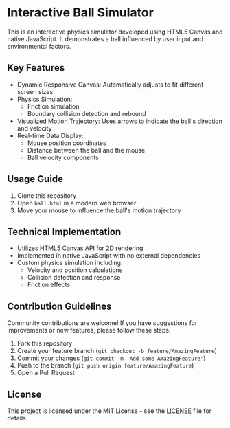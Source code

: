 # Interactive Ball Simulator

This is an interactive physics simulator developed using HTML5 Canvas and native JavaScript. It demonstrates a ball influenced by user input and environmental factors.

## Key Features

- Dynamic Responsive Canvas: Automatically adjusts to fit different screen sizes
- Physics Simulation:
  - Friction simulation
  - Boundary collision detection and rebound
- Visualized Motion Trajectory: Uses arrows to indicate the ball's direction and velocity
- Real-time Data Display:
  - Mouse position coordinates
  - Distance between the ball and the mouse
  - Ball velocity components

## Usage Guide

1. Clone this repository
2. Open `ball.html` in a modern web browser
3. Move your mouse to influence the ball's motion trajectory

## Technical Implementation

- Utilizes HTML5 Canvas API for 2D rendering
- Implemented in native JavaScript with no external dependencies
- Custom physics simulation including:
  - Velocity and position calculations
  - Collision detection and response
  - Friction effects

## Contribution Guidelines

Community contributions are welcome! If you have suggestions for improvements or new features, please follow these steps:

1. Fork this repository
2. Create your feature branch (`git checkout -b feature/AmazingFeature`)
3. Commit your changes (`git commit -m 'Add some AmazingFeature'`)
4. Push to the branch (`git push origin feature/AmazingFeature`)
5. Open a Pull Request

## License

This project is licensed under the MIT License - see the [LICENSE](LICENSE) file for details.
